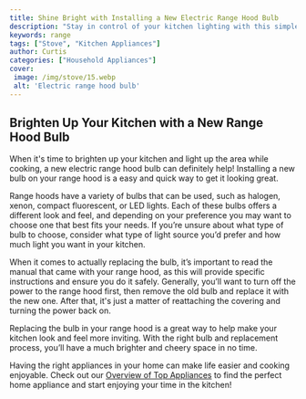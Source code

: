 ```yaml
---
title: Shine Bright with Installing a New Electric Range Hood Bulb
description: "Stay in control of your kitchen lighting with this simple guide to replacing your electric range hood bulb Get a brighter kitchen in no time"
keywords: range
tags: ["Stove", "Kitchen Appliances"]
author: Curtis
categories: ["Household Appliances"]
cover: 
 image: /img/stove/15.webp
 alt: 'Electric range hood bulb'
---
```

## Brighten Up Your Kitchen with a New Range Hood Bulb
When it's time to brighten up your kitchen and light up the area while cooking, a new electric range hood bulb can definitely help! Installing a new bulb on your range hood is a easy and quick way to get it looking great. 

Range hoods have a variety of bulbs that can be used, such as halogen, xenon, compact fluorescent, or LED lights. Each of these bulbs offers a different look and feel, and depending on your preference you may want to choose one that best fits your needs. If you’re unsure about what type of bulb to choose, consider what type of light source you’d prefer and how much light you want in your kitchen.

When it comes to actually replacing the bulb, it’s important to read the manual that came with your range hood, as this will provide specific instructions and ensure you do it safely. Generally, you’ll want to turn off the power to the range hood first, then remove the old bulb and replace it with the new one. After that, it's just a matter of reattaching the covering and turning the power back on.

Replacing the bulb in your range hood is a great way to help make your kitchen look and feel more inviting. With the right bulb and replacement process, you’ll have a much brighter and cheery space in no time. 

Having the right appliances in your home can make life easier and cooking enjoyable. Check out our [Overview of Top Appliances](./pages/appliance-overview) to find the perfect home appliance and start enjoying your time in the kitchen!
